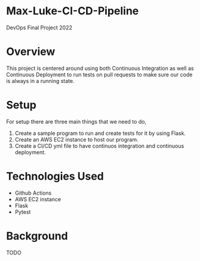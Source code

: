 # Max-Luke-CI-CD-Pipeline
DevOps Final Project 2022
# Overview
This project is centered around using both Continuous Integration as well as Continuous Deployment to run tests on pull requests to make sure our code is always in a running state.
# Setup
For setup there are three main things that we need to do,
1. Create a sample program to run and create tests for it by using Flask.
2. Create an AWS EC2 instance to host our program.
3. Create a CI/CD yml file to have continuos integration and continuous deployment.
# Technologies Used 
- Github Actions
- AWS EC2 instance
- Flask
- Pytest
# Background
TODO
